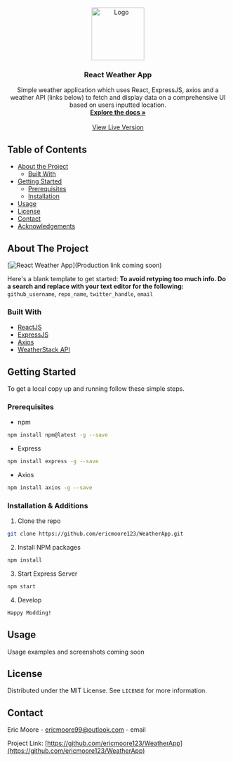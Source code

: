 
<!-- PROJECT LOGO -->
<br />
<p align="center">
  <a href="https://github.com/ericmoore123/WeatherApp">
    <img src="https://img.pngio.com/weather-png-hd-weather-png-transparent-480_480.png" alt="Logo" width="120" height=120">
  </a>

  <h3 align="center">React Weather App</h3>

  <p align="center">
    Simple weather application which uses React, ExpressJS, axios and a weather API (links below) to fetch and display data on a comprehensive UI based on users inputted location.  
    <br />
    <a href="https://github.com/ericmoore123/WeatherApp"><strong>Explore the docs »</strong></a>
    <br />
    <br />
    <a href="https://weather-app-2077.netlify.app/">View Live Version<strong></strong></a>
  </p>
</p>



<!-- TABLE OF CONTENTS -->
## Table of Contents

* [About the Project](#about-the-project)
  * [Built With](#built-with)
* [Getting Started](#getting-started)
  * [Prerequisites](#prerequisites)
  * [Installation](#installation)
* [Usage](#usage)
* [License](#license)
* [Contact](#contact)
* [Acknowledgements](#acknowledgements)



<!-- ABOUT THE PROJECT -->
## About The Project

[![React Weather App][product-screenshot]](Production link coming soon)

Here's a blank template to get started:
**To avoid retyping too much info. Do a search and replace with your text editor for the following:**
`github_username`, `repo_name`, `twitter_handle`, `email`


### Built With

* [ReactJS](https://reactjs.org/)
* [ExpressJS](https://expressjs.com/)
* [Axios](https://github.com/axios/axios)
* [WeatherStack API](https://weatherstack.com/)



<!-- GETTING STARTED -->
## Getting Started

To get a local copy up and running follow these simple steps.

### Prerequisites

* npm
```sh
npm install npm@latest -g --save
```
* Express
```sh
npm install express -g --save
```
* Axios
```sh
npm install axios -g --save
```

### Installation & Additions

1. Clone the repo
```sh
git clone https://github.com/ericmoore123/WeatherApp.git
```
2. Install NPM packages
```sh
npm install
```
3. Start Express Server
```sh
npm start
```
4. Develop
```sh
Happy Modding!
```



<!-- USAGE EXAMPLES -->
## Usage

Usage examples and screenshots coming soon

<!-- LICENSE -->
## License

Distributed under the MIT License. See `LICENSE` for more information.



<!-- CONTACT -->
## Contact

Eric Moore - ericmoore99@outlook.com - email

Project Link: [https://github.com/ericmoore123/WeatherApp](https://github.com/ericmoore123/WeatherApp)




<!-- MARKDOWN LINKS & IMAGES -->
<!-- https://www.markdownguide.org/basic-syntax/#reference-style-links -->
[contributors-shield]: https://img.shields.io/github/contributors/github_username/repo.svg?style=flat-square
[contributors-url]: https://github.com/github_username/repo/graphs/contributors
[forks-shield]: https://img.shields.io/github/forks/github_username/repo.svg?style=flat-square
[forks-url]: https://github.com/github_username/repo/network/members
[stars-shield]: https://img.shields.io/github/stars/github_username/repo.svg?style=flat-square
[stars-url]: https://github.com/github_username/repo/stargazers
[issues-shield]: https://img.shields.io/github/issues/github_username/repo.svg?style=flat-square
[issues-url]: https://github.com/github_username/repo/issues
[license-shield]: https://img.shields.io/github/license/github_username/repo.svg?style=flat-square
[license-url]: https://github.com/github_username/repo/blob/master/LICENSE.txt
[linkedin-shield]: https://img.shields.io/badge/-LinkedIn-black.svg?style=flat-square&logo=linkedin&colorB=555
[linkedin-url]: https://linkedin.com/in/github_username
[product-screenshot]: images/screenshot.png
